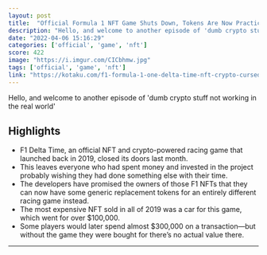 ```yaml
---
layout: post
title:  "Official Formula 1 NFT Game Shuts Down, Tokens Are Now Practically Worthless"
description: "Hello, and welcome to another episode of 'dumb crypto stuff not working in the real world'"
date: "2022-04-06 15:16:29"
categories: ['official', 'game', 'nft']
score: 422
image: "https://i.imgur.com/CICbhmw.jpg"
tags: ['official', 'game', 'nft']
link: "https://kotaku.com/f1-formula-1-one-delta-time-nft-crypto-cursed-shut-down-1848748953"
---
```


Hello, and welcome to another episode of 'dumb crypto stuff not working in the real world'

## Highlights

- F1 Delta Time, an official NFT and crypto-powered racing game that launched back in 2019, closed its doors last month.
- This leaves everyone who had spent money and invested in the project probably wishing they had done something else with their time.
- The developers have promised the owners of those F1 NFTs that they can now have some generic replacement tokens for an entirely different racing game instead.
- The most expensive NFT sold in all of 2019 was a car for this game, which went for over $100,000.
- Some players would later spend almost $300,000 on a transaction—but without the game they were bought for there’s no actual value there.

---
